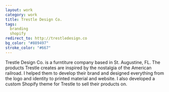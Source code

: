 ```yaml
---              
layout: work
category: work
title: Trestle Design Co.
tags: 
  branding
  shopify
redirect_to: http://trestledesign.co
bg_color: "#889497"
stroke_color: "#667"
---
```

Trestle Design Co. is a furntiture company based in St. Augustine, FL. The products Trestle creates are inspired by the nostalgia of the American railroad. I helped them to develop their brand and designed everything from the logo and identity to printed material and website. I also developed a custom Shopify theme for Trestle to sell their products on.